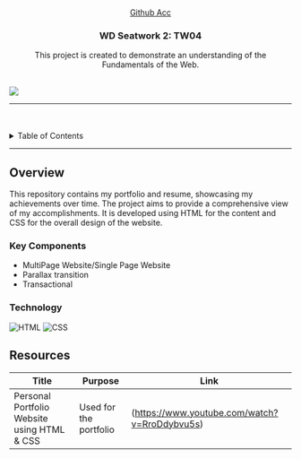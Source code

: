 <a name="readme-top">


<br/>

<br />
<div align="center">
 <a href="https://github.com/Royce012004">Github Acc</a>
  </>
  <h3 align="center">WD Seatwork 2: TW04</h3>
</div>
<div align="center">
  This project is created to demonstrate an understanding of the Fundamentals of the Web.
</div>

<br />

![](https://visit-counter.vercel.app/counter.png?page=zyx-0314/WD-Seatwork2-TW04)

---

<br />
<br />

<details>
  <summary>Table of Contents</summary>
  <ol>
    <li>
      <a href="#overview">Overview</a>
      <ol>
        <li>
          <a href="#key-components">Key Components</a>
        </li>
        <li>
          <a href="#technology">Technology</a>
        </li>
      </ol>
    </li>
    <li>
      <a href="#rules-and-principles">Rules and Principles</a>
    </li>
    <li>
      <a href="#resources">Resources</a>
    </li>
  </ol>
</details>

---

## Overview
This repository contains my portfolio and resume, showcasing my achievements over time. The project aims to provide a comprehensive view of my accomplishments. 
It is developed using HTML for the content and CSS for the overall design of the website.

### Key Components
<!-- TODO: List of Key Components -->
<!-- The following are just sample -->
- MultiPage Website/Single Page Website
- Parallax transition
- Transactional

### Technology
![HTML](https://img.shields.io/badge/HTML-E34F26?style=for-the-badge&logo=html5&logoColor=white)
![CSS](https://img.shields.io/badge/CSS-1572B6?style=for-the-badge&logo=css3&logoColor=white)


## Resources

<!-- TODO: Add References -->
| Title | Purpose | Link |
|-|-|-|
| Personal Portfolio Website using HTML & CSS | Used for the portfolio | (https://www.youtube.com/watch?v=RroDdybvu5s) |
